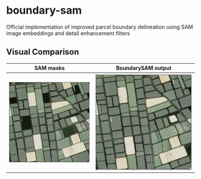 # boundary-sam
Official implementation of improved parcel boundary delineation using SAM image embeddings and detail enhancement filters

## Visual Comparison

| SAM masks                  | BoundarySAM output          |
|:--------------------------:|:---------------------------:|
| ![SAM masks](images/sam.png) | ![BoundarySAM](images/boundarysam.png) |